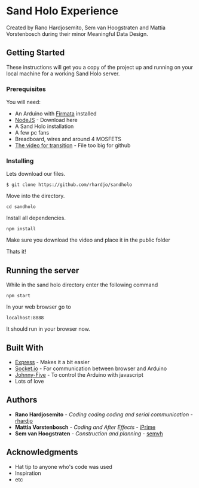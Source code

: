 # Sand Holo Experience

Created by Rano Hardjosemito, Sem van Hoogstraten and Mattia Vorstenbosch during their minor Meaningful Data Design.

## Getting Started

These instructions will get you a copy of the project up and running on your local machine for a working Sand Holo server.

### Prerequisites

You will need:

* An Arduino with [Firmata](https://github.com/firmata/arduino#usage) installed
* [NodeJS](www.nodejs.org) - Download here
* A Sand Holo installation
* A few pc fans
* Breadboard, wires and around 4 MOSFETS
* [The video for transition](http://www7.zippyshare.com/v/9VHU3GLY/file.html) - File too big for github

### Installing

Lets download our files.

```
$ git clone https://github.com/rhardjo/sandholo
```

Move into the directory.

```
cd sandholo
```

Install all dependencies.

```
npm install
```

Make sure you download the video and place it in the public folder

Thats it!

## Running the server

While in the sand holo directory enter the following command

```
npm start
```

In your web browser go to

```
localhost:8888
```

It should run in your browser now.

## Built With

* [Express](http://expressjs.com/en/4x/api.html) - Makes it a bit easier
* [Socket.io](http://socket.io/docs/) - For communication between browser and Arduino
* [Johnny-Five](http://johnny-five.io/api/) - To control the Arduino with javascript
* Lots of love

## Authors

* **Rano Hardjosemito** - *Coding coding coding and serial communication* - [rhardjo](https://github.com/rhardjo)
* **Mattia Vorstenbosch** - *Coding and After Effects* - [iPrime](https://github.com/iPrime)
* **Sem van Hoogstraten** - *Construction and planning* - [semvh](https://github.com/semvh)


## Acknowledgments

* Hat tip to anyone who's code was used
* Inspiration
* etc
